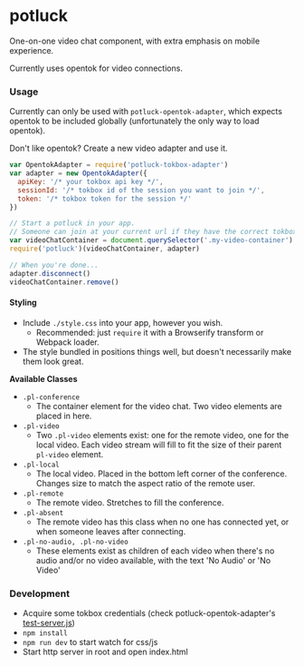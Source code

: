 # potluck

One-on-one video chat component, with extra emphasis on mobile experience.

Currently uses opentok for video connections.

### Usage

Currently can only be used with `potluck-opentok-adapter`, which expects opentok to be
included globally (unfortunately the only way to load opentok).

Don't like opentok? Create a new video adapter and use it.

```js
var OpentokAdapter = require('potluck-tokbox-adapter')
var adapter = new OpentokAdapter({
  apiKey: '/* your tokbox api key */',
  sessionId: '/* tokbox id of the session you want to join */',
  token: '/* tokbox token for the session */'
})

// Start a potluck in your app.
// Someone can join at your current url if they have the correct tokbox credentials.
var videoChatContainer = document.querySelector('.my-video-container')
require('potluck')(videoChatContainer, adapter)

// When you're done...
adapter.disconnect()
videoChatContainer.remove()
```

#### Styling

- Include `./style.css` into your app, however you wish.
  * Recommended: just `require` it with a Browserify transform or Webpack loader.
- The style bundled in positions things well, but doesn't necessarily make them look great.

**Available Classes**

- `.pl-conference`
  * The container element for the video chat. Two video elements are placed in here.
- `.pl-video`
  * Two `.pl-video` elements exist: one for the remote video, one for the local video. Each video stream will fill to fit the size of their parent `pl-video` element.
- `.pl-local`
  * The local video. Placed in the bottom left corner of the conference. Changes size to match the aspect ratio of the remote user.
- `.pl-remote`
  * The remote video. Stretches to fill the conference.
- `.pl-absent`
  * The remote video has this class when no one has connected yet, or when someone leaves after connecting.
- `.pl-no-audio, .pl-no-video`
  * These elements exist as children of each video when there's no audio and/or no video available, with the text 'No Audio' or 'No Video'

### Development

- Acquire some tokbox credentials (check potluck-opentok-adapter's [test-server.js](https://github.com/eaze/potluck-opentok-adapter/blob/master/test-server.js))
- `npm install`
- `npm run dev` to start watch for css/js
- Start http server in root and open index.html

